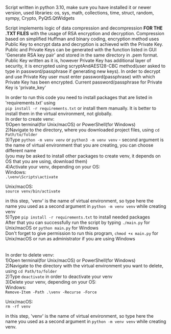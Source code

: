 Script written in python 3.10, make sure you have installed it or newer version, used libraries: os, sys, math, collections, time, struct, 
random, sympy, Crypto, PyQt5.QtWidgets


Script implements logic of data compression and decompression **FOR THE .TXT FILES** with the usage of RSA encryption and decryption.
Compression based on simplified Huffman and binary coding, encryption method uses Public Key to encrypt data and decryption
is achieved with the Private Key.
Public and Private Keys can be generated with the function listed in GUI 'Generate RSA key pair' and stored in the same
directory in .pem format. Public Key written as it is, however Private Key has additional layer of security, it is 
encrypted using scryptAndAES128-CBC method(user asked to type in password/passphrase if generating new keys). In order to decrypt and use Private Key user must enter password(passphrase) with which
Private Key has been encrypted.
Current password/passphrase for Private Key is 'private_key'

In order to run this code you need to install packages that are listed in 'requirements.txt' using  
`pip install -r requirements.txt` or install them manually.
It is better to install them in the virtual environment, not globally.  
In order to create venv:  
1)Open terminal(for Unix/macOS) or PowerShell(for Windows)  
2)Navigate to the directory, where you downloaded project files, using `cd Path/to/folder`  
3)Type `python -m venv venv` or `python3 -m venv venv` -  second argument is the name of virtual environment that you are creating, you can choose different name  
(you may be asked to install other packages to create venv, it depends on OS that you are using, download them)  
4)Activate your venv, depending on your OS:  
Windows:  
`.\venv\Scripts\activate`  

Unix/macOS:  
`source venv/bin/activate`    

in this step, 'venv' is the name of virtual environment, so type here the name you used as a second argument in `python -m venv venv` while creating venv  
5)Type `pip install -r requirements.txt` to install needed packages  
After that you can successfully run the script by typing `./main.py` for Unix/macOS or `python main.py` for Windows  
Don't forget to give permission to run this program, `chmod +x main.py` for Unix/macOS or run as administrator if you are using Windows  
<br>
<br>
In order to delete venv:  
1)Open terminal(for Unix/macOS) or PowerShell(for Windows)  
2)Navigate to the directory with the virtual environment you want to delete, using `cd Path/to/folder`  
2)Type `deactivate` in order to deactivate your venv  
3)Delete your venv, depending on your OS:  
Windows:  
`Remove-Item -Path .\venv -Recurse -Force`  

Unix/macOS:  
`rm -rf venv`  

in this step, 'venv' is the name of virtual environment, so type here the name you used as a second argument in `python -m venv venv` while creating venv.
